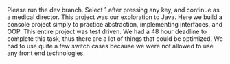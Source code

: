 Please run the dev branch.  Select 1 after pressing any key, and continue as a medical director. 
This project was our exploration to Java.  Here we build a console project simply to practice abstraction, implementing interfaces, and OOP.
This entire project was test driven. 
We had a 48 hour deadline to complete this task, thus there are a lot of things 
that could be optimized. We had to use quite a few switch cases because we were not allowed to use any front end technologies.
